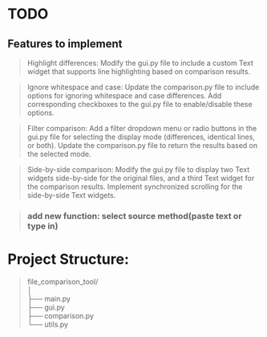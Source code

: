 # TODO

## Features to implement

>Highlight differences: Modify the gui.py file to include a custom Text widget that supports line highlighting based on comparison results.
 
>Ignore whitespace and case: Update the comparison.py file to include options for ignoring whitespace and case differences. Add corresponding checkboxes to the gui.py file to enable/disable these options.

>Filter comparison: Add a filter dropdown menu or radio buttons in the gui.py file for selecting the display mode (differences, identical lines, or both). Update the comparison.py file to return the results based on the selected mode.

>Side-by-side comparison: Modify the gui.py file to display two Text widgets side-by-side for the original files, and a third Text widget for the comparison results. Implement synchronized scrolling for the side-by-side Text widgets.

> ### add new function: select source method(paste text or type in)
# Project Structure:
>
>file_comparison_tool/<br>
│<br>
├── main.py<br>
├── gui.py<br>
├── comparison.py<br>
└── utils.py<br>
>